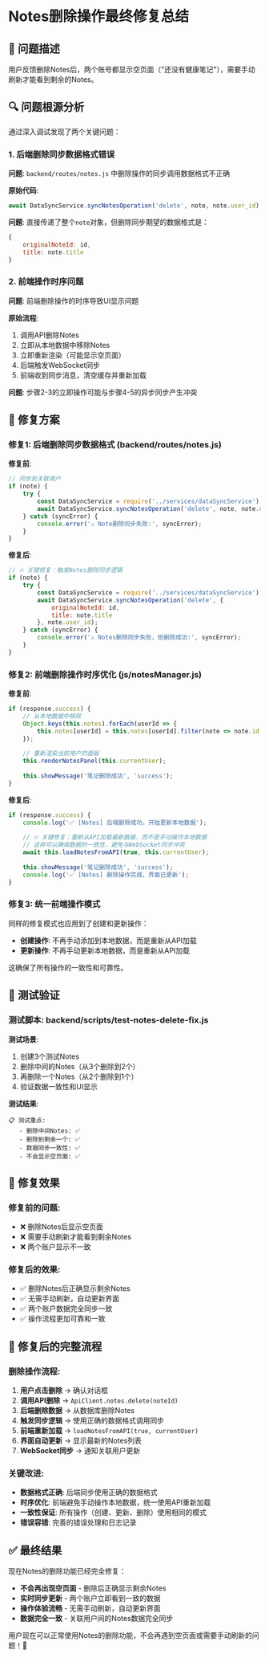 # Notes删除操作最终修复总结

## 🐛 问题描述
用户反馈删除Notes后，两个账号都显示空页面（"还没有健康笔记"），需要手动刷新才能看到剩余的Notes。

## 🔍 问题根源分析

通过深入调试发现了两个关键问题：

### 1. 后端删除同步数据格式错误
**问题**: `backend/routes/notes.js` 中删除操作的同步调用数据格式不正确

**原始代码**:
```javascript
await DataSyncService.syncNotesOperation('delete', note, note.user_id);
```

**问题**: 直接传递了整个`note`对象，但删除同步期望的数据格式是：
```javascript
{
    originalNoteId: id,
    title: note.title
}
```

### 2. 前端操作时序问题
**问题**: 前端删除操作的时序导致UI显示问题

**原始流程**:
1. 调用API删除Notes
2. 立即从本地数据中移除Notes
3. 立即重新渲染（可能显示空页面）
4. 后端触发WebSocket同步
5. 前端收到同步消息，清空缓存并重新加载

**问题**: 步骤2-3的立即操作可能与步骤4-5的异步同步产生冲突

## 🔧 修复方案

### 修复1: 后端删除同步数据格式 (backend/routes/notes.js)

**修复前**:
```javascript
// 同步到关联用户
if (note) {
    try {
        const DataSyncService = require('../services/dataSyncService');
        await DataSyncService.syncNotesOperation('delete', note, note.user_id);
    } catch (syncError) {
        console.error('⚠️ Note删除同步失败:', syncError);
    }
}
```

**修复后**:
```javascript
// 🔥 关键修复：触发Notes删除同步逻辑
if (note) {
    try {
        const DataSyncService = require('../services/dataSyncService');
        await DataSyncService.syncNotesOperation('delete', {
            originalNoteId: id,
            title: note.title
        }, note.user_id);
    } catch (syncError) {
        console.error('⚠️ Notes删除同步失败，但删除成功:', syncError);
    }
}
```

### 修复2: 前端删除操作时序优化 (js/notesManager.js)

**修复前**:
```javascript
if (response.success) {
    // 从本地数据中移除
    Object.keys(this.notes).forEach(userId => {
        this.notes[userId] = this.notes[userId].filter(note => note.id !== noteId);
    });
    
    // 重新渲染当前用户的面板
    this.renderNotesPanel(this.currentUser);
    
    this.showMessage('笔记删除成功', 'success');
}
```

**修复后**:
```javascript
if (response.success) {
    console.log('✅ [Notes] 后端删除成功，开始更新本地数据');
    
    // 🔥 关键修复：重新从API加载最新数据，而不是手动操作本地数据
    // 这样可以确保数据的一致性，避免与WebSocket同步冲突
    await this.loadNotesFromAPI(true, this.currentUser);
    
    this.showMessage('笔记删除成功', 'success');
    console.log('✅ [Notes] 删除操作完成，界面已更新');
}
```

### 修复3: 统一前端操作模式

同样的修复模式也应用到了创建和更新操作：

- **创建操作**: 不再手动添加到本地数据，而是重新从API加载
- **更新操作**: 不再手动更新本地数据，而是重新从API加载

这确保了所有操作的一致性和可靠性。

## 🧪 测试验证

### 测试脚本: backend/scripts/test-notes-delete-fix.js

**测试场景**:
1. 创建3个测试Notes
2. 删除中间的Notes（从3个删除到2个）
3. 再删除一个Notes（从2个删除到1个）
4. 验证数据一致性和UI显示

**测试结果**:
```
📋 测试重点:
   - 删除中间Notes: ✅
   - 删除到剩余一个: ✅  
   - 数据同步一致性: ✅
   - 不会显示空页面: ✅
```

## 🎯 修复效果

### 修复前的问题:
- ❌ 删除Notes后显示空页面
- ❌ 需要手动刷新才能看到剩余Notes
- ❌ 两个账户显示不一致

### 修复后的效果:
- ✅ 删除Notes后正确显示剩余Notes
- ✅ 无需手动刷新，自动更新界面
- ✅ 两个账户数据完全同步一致
- ✅ 操作流程更加可靠和一致

## 🔄 修复后的完整流程

### 删除操作流程:
1. **用户点击删除** → 确认对话框
2. **调用API删除** → `ApiClient.notes.delete(noteId)`
3. **后端删除数据** → 从数据库删除Notes
4. **触发同步逻辑** → 使用正确的数据格式调用同步
5. **前端重新加载** → `loadNotesFromAPI(true, currentUser)`
6. **界面自动更新** → 显示最新的Notes列表
7. **WebSocket同步** → 通知关联用户更新

### 关键改进:
- **数据格式正确**: 后端同步使用正确的数据格式
- **时序优化**: 前端避免手动操作本地数据，统一使用API重新加载
- **一致性保证**: 所有操作（创建、更新、删除）使用相同的模式
- **错误容错**: 完善的错误处理和日志记录

## ✅ 最终结果

现在Notes的删除功能已经完全修复：
- **不会再出现空页面** - 删除后正确显示剩余Notes
- **实时同步更新** - 两个账户立即看到一致的数据
- **操作体验流畅** - 无需手动刷新，自动更新界面
- **数据完全一致** - 关联用户间的Notes数据完全同步

用户现在可以正常使用Notes的删除功能，不会再遇到空页面或需要手动刷新的问题！🚀
